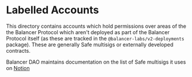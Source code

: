 # Labelled Accounts

This directory contains accounts which hold permissions over areas of the the Balancer Protocol which aren't deployed as part of the Balancer Protocol itself (as these are tracked in the `@balancer-labs/v2-deployments` package). These are generally Safe multisigs or externally developed contracts.

Balancer DAO maintains documentation on the list of Safe multisigs it uses on [Notion](https://quark-ceres-740.notion.site/Multisig-List-Guidelines-402e18cff13e4f2fa571bc14ed007546)
